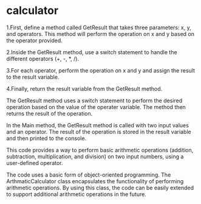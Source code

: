 # calculator
1.First, define a method called GetResult that takes three parameters: x, y, and operators. This method will perform the operation on x and y based on the operator provided.

2.Inside the GetResult method, use a switch statement to handle the different operators (+, -, *, /).

3.For each operator, perform the operation on x and y and assign the result to the result variable.

4.Finally, return the result variable from the GetResult method.

The GetResult method uses a switch statement to perform the desired operation based on the value of the operater variable. The method then returns the result of the operation.

In the Main method, the GetResult method is called with two input values and an operator. The result of the operation is stored in the result variable and then printed to the console.

This code provides a way to perform basic arithmetic operations (addition, subtraction, multiplication, and division) on two input numbers, using a user-defined operator.

The code uses a basic form of object-oriented programming. The ArthmaticCalculator class encapsulates the functionality of performing arithmetic operations. By using this class, the code can be easily extended to support additional arithmetic operations in the future.
